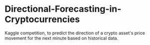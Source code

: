 # Directional-Forecasting-in-Cryptocurrencies
Kaggle competition, to predict the direction of a crypto asset's price movement for the next minute based on historical data.
